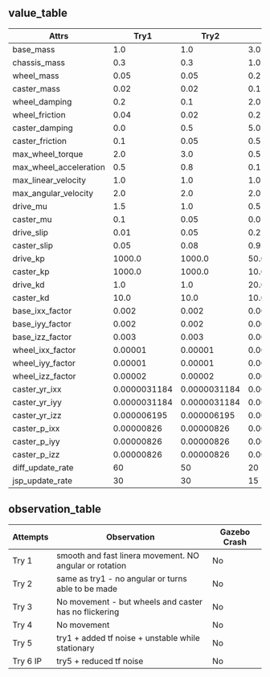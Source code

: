 ## value_table

| Attrs                  | Try1         | Try2         | Try3         | Try4         | Try5         | Try6         |
|------------------------|--------------|--------------|--------------|--------------|--------------|--------------|
| base_mass              | 1.0          | 1.0          | 3.0          | 3.0          | 1.0          | 1.0          |
| chassis_mass           | 0.3          | 0.3          | 1.0          | 1.0          | 0.3          | 0.3          |
| wheel_mass             | 0.05         | 0.05         | 0.2          | 0.2          | 0.05         | 0.05         |
| caster_mass            | 0.02         | 0.02         | 0.1          | 0.1          | 0.02         | 0.02         |
| wheel_damping          | 0.2          | 0.1          | 2.0          | 0.8          | 0.15         | 0.5          |
| wheel_friction         | 0.04         | 0.02         | 0.2          | 0.05         | 0.02         | 0.05         |
| caster_damping         | 0.0          | 0.5          | 5.0          | 2.0          | 0.3          | 1.0          |
| caster_friction        | 0.1          | 0.05         | 0.5          | 0.3          | 0.05         | 0.1          |
| max_wheel_torque       | 2.0          | 3.0          | 0.5          | 1.5          | 5.0          | 3.0          |
| max_wheel_acceleration | 0.5          | 0.8          | 0.1          | 0.3          | 0.8          | 0.6          |
| max_linear_velocity    | 1.0          | 1.0          | 1.0          | 1.0          | 1.0          | 1.0          |
| max_angular_velocity   | 2.0          | 2.0          | 2.0          | 2.0          | 2.0          | 2.0          |
| drive_mu               | 1.5          | 1.0          | 0.5          | 0.8          | 0.8          | 1.0          |
| caster_mu              | 0.1          | 0.05         | 0.01         | 0.01         | 0.01         | 0.02         |
| drive_slip             | 0.01         | 0.05         | 0.2          | 0.1          | 0.15         | 0.12         |
| caster_slip            | 0.05         | 0.08         | 0.95         | 0.95         | 0.9          | 0.95         |
| drive_kp               | 1000.0       | 1000.0       | 50.0         | 50.0         | 500.0        | 300.0        |
| caster_kp              | 1000.0       | 1000.0       | 10.0         | 10.0         | 100.0        | 50.0         |
| drive_kd               | 1.0          | 1.0          | 20.0         | 20.0         | 5.0          | 10.0         |
| caster_kd              | 10.0         | 10.0         | 10.0         | 10.0         | 5.0          | 8.0          |
| base_ixx_factor        | 0.002        | 0.002        | 0.005        | 0.005        | 0.002        | 0.002        |
| base_iyy_factor        | 0.002        | 0.002        | 0.005        | 0.005        | 0.002        | 0.002        |
| base_izz_factor        | 0.003        | 0.003        | 0.008        | 0.008        | 0.003        | 0.003        |
| wheel_ixx_factor       | 0.00001      | 0.00001      | 0.0001       | 0.0001       | 0.00001      | 0.00001      |
| wheel_iyy_factor       | 0.00001      | 0.00001      | 0.0001       | 0.0001       | 0.00001      | 0.00001      |
| wheel_izz_factor       | 0.00002      | 0.00002      | 0.0002       | 0.0002       | 0.00002      | 0.00002      |
| caster_yr_ixx          | 0.0000031184 | 0.0000031184 | 0.0000031184 | 0.0000031184 | 0.0000031184 | 0.0000031184 |
| caster_yr_iyy          | 0.0000031184 | 0.0000031184 | 0.0000031184 | 0.0000031184 | 0.0000031184 | 0.0000031184 |
| caster_yr_izz          | 0.000006195  | 0.000006195  | 0.000006195  | 0.000006195  | 0.000006195  | 0.000006195  |
| caster_p_ixx           | 0.00000826   | 0.00000826   | 0.00000826   | 0.00000826   | 0.00000826   | 0.00000826   |
| caster_p_iyy           | 0.00000826   | 0.00000826   | 0.00000826   | 0.00000826   | 0.00000826   | 0.00000826   |
| caster_p_izz           | 0.00000826   | 0.00000826   | 0.00000826   | 0.00000826   | 0.00000826   | 0.00000826   |
| diff_update_rate       | 60           | 50           | 20           | 20           | 50           | 50           |
| jsp_update_rate        | 30           | 30           | 15           | 15           | 30           | 30           |


## observation_table
| Attempts | Observation                                              | Gazebo Crash |
|----------|----------------------------------------------------------|--------------|
| Try 1    | smooth and fast linera movement\. NO angular or rotation | No           |
| Try 2    | same as try1 - no angular or turns able to be made       | No           |
| Try 3    | No movement - but wheels and caster has no flickering    | No           |
| Try 4    | No movement                                              | No           |
| Try 5    | try1 + added tf noise + unstable while stationary        | No           |
| Try 6 IP | try5 + reduced tf noise                                  | No           |
